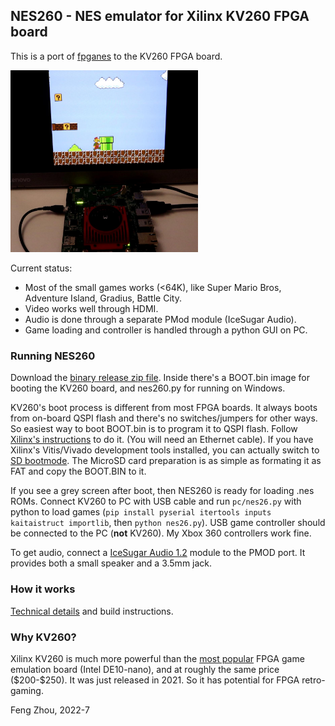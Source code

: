 ## NES260 - NES emulator for Xilinx KV260 FPGA board

This is a port of [fpganes](https://github.com/strigeus/fpganes) to the KV260 FPGA board.

<img src="doc/nes260_setup.jpg" width="300">

Current status:
* Most of the small games works (<64K), like Super Mario Bros, Adventure Island, Gradius, Battle City.
* Video works well through HDMI.
* Audio is done through a separate PMod module (IceSugar Audio).
* Game loading and controller is handled through a python GUI on PC.

### Running NES260

Download the [binary release zip file](https://github.com/zf3/nes260/releases/tag/v1.0). Inside there's a BOOT.bin image for booting the KV260 board, and nes260.py for running on Windows.

KV260's boot process is different from most FPGA boards. It always boots from on-board QSPI flash and there's no switches/jumpers for other ways. So easiest way to boot BOOT.bin is to program it to QSPI flash. Follow [Xilinx's instructions](https://xilinx-wiki.atlassian.net/wiki/spaces/A/pages/1641152513/Kria+K26+SOM#Stand-alone-FW-Update-&-Recovery-Utility) to do it. (You will need an Ethernet cable). If you have Xilinx's Vitis/Vivado development tools installed, you can actually switch to [SD bootmode](https://xilinx.github.io/kria-apps-docs/creating_applications/1.0/build/html/docs/creating_applications_bootmodes.html). The MicroSD card preparation is as simple as formating it as FAT and copy the BOOT.BIN to it.

If you see a grey screen after boot, then NES260 is ready for loading .nes ROMs. Connect KV260 to PC with USB cable and run `pc/nes26.py` with python to load games (`pip install pyserial itertools inputs kaitaistruct importlib`, then `python nes26.py`). USB game controller should be connected to the PC (**not** KV260). My Xbox 360 controllers work fine.

To get audio, connect a [IceSugar Audio 1.2](https://www.aliexpress.com/item/1005001505255692.html) module to the PMOD port. It provides both a small speaker and a 3.5mm jack.

### How it works

[Technical details](doc/design.md) and build instructions.

### Why KV260?

Xilinx KV260 is much more powerful than the [most popular](http://misterfpga.org/) FPGA game emulation board (Intel DE10-nano), and at roughly the same price (\$200-\$250). It was just released in 2021. So it has potential for FPGA retro-gaming.


Feng Zhou, 2022-7